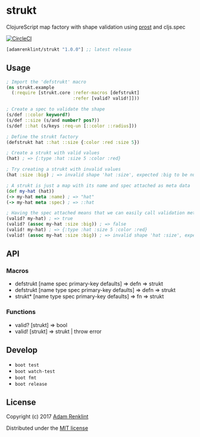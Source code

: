 # strukt

ClojureScript map factory with shape validation using [prost](https://github.com/adamrenklint/prost) and cljs.spec

[![CircleCI](https://circleci.com/gh/adamrenklint/strukt.svg?style=svg)](https://circleci.com/gh/adamrenklint/strukt)

```clojure
[adamrenklint/strukt "1.0.0"] ;; latest release
```

## Usage

```clojure
; Import the 'defstrukt' macro
(ns strukt.example
  (:require [strukt.core :refer-macros [defstrukt]
                         :refer [valid? valid!]]))

; Create a spec to validate the shape
(s/def ::color keyword?)
(s/def ::size (s/and number? pos?))
(s/def ::hat (s/keys :req-un [::color ::radius]))

; Define the strukt factory
(defstrukt hat ::hat ::size {:color :red :size 5})

; Create a strukt with valid values
(hat) ; => {:type :hat :size 5 :color :red}

; Try creating a strukt with invalid values
(hat :size :big) ; => invalid shape 'hat :size', expected :big to be number? via :strukt.example/hat > :strukt.example/size

; A strukt is just a map with its name and spec attached as meta data
(def my-hat (hat))
(-> my-hat meta :name) ; => "hat"
(-> my-hat meta :spec) ; => ::hat

; Having the spec attached means that we can easily call validation methods, without having to pass the spec all the time
(valid? my-hat) ; => true
(valid? (assoc my-hat :size :big)) ; => false
(valid! my-hat) ; => {:type :hat :size 5 :color :red}
(valid! (assoc my-hat :size :big)) ; => invalid shape 'hat :size', expected :big to be number? via :strukt.example/hat > :strukt.example/size
```

## API

### Macros

- defstrukt [name spec primary-key defaults] => defn => strukt
- defstrukt [name type spec primary-key defaults] => defn => strukt
- strukt* [name type spec primary-key defaults] => fn => strukt

### Functions

- valid? [strukt] => bool
- valid! [strukt] => strukt | throw error

## Develop

- `boot test`
- `boot watch-test`
- `boot fmt`
- `boot release`

## License

Copyright (c) 2017 [Adam Renklint](http://adamrenklint.com)

Distributed under the [MIT license](https://github.com/adamrenklint/strukt/blob/master/LICENSE)
